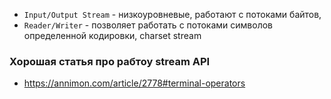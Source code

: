 - `Input/Output Stream` - низкоуровневые, работают с потоками байтов,
- `Reader/Writer` - позволяет работать с потоками символов определенной кодировки, charset stream

### Хорошая статья про рабтоу stream API
- https://annimon.com/article/2778#terminal-operators
  
